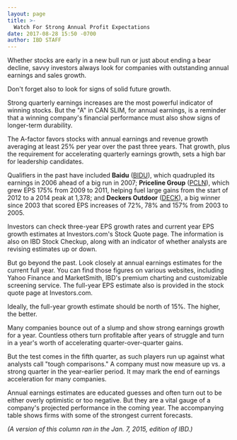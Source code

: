 ```yaml
---
layout: page
title: >-
  Watch For Strong Annual Profit Expectations
date: 2017-08-28 15:50 -0700
author: IBD STAFF
---
```





Whether stocks are early in a new bull run or just about ending a bear decline, savvy investors always look for companies with outstanding annual earnings and sales growth.


Don't forget also to look for signs of solid future growth.


Strong quarterly earnings increases are the most powerful indicator of winning stocks. But the "A" in CAN SLIM, for annual earnings, is a reminder that a winning company's financial performance must also show signs of longer-term durability.


The A-factor favors stocks with annual earnings and revenue growth averaging at least 25% per year over the past three years. That growth, plus the requirement for accelerating quarterly earnings growth, sets a high bar for leadership candidates.


Qualifiers in the past have included **Baidu** ([BIDU](https://research.investors.com/quote.aspx?symbol=BIDU)), which quadrupled its earnings in 2006 ahead of a big run in 2007; **Priceline Group** ([PCLN](https://research.investors.com/quote.aspx?symbol=PCLN)), which grew EPS 175% from 2009 to 2011, helping fuel large gains from the start of 2012 to a 2014 peak at 1,378; and **Deckers Outdoor** ([DECK](https://research.investors.com/quote.aspx?symbol=DECK)), a big winner since 2003 that scored EPS increases of 72%, 78% and 157% from 2003 to 2005.


Investors can check three-year EPS growth rates and current year EPS growth estimates at Investors.com's Stock Quote page. The information is also on IBD Stock Checkup, along with an indicator of whether analysts are revising estimates up or down.


But go beyond the past. Look closely at annual earnings estimates for the current full year. You can find those figures on various websites, including Yahoo Finance and MarketSmith, IBD's premium charting and customizable screening service. The full-year EPS estimate also is provided in the stock quote page at Investors.com.


Ideally, the full-year growth estimate should be north of 15%. The higher, the better.


Many companies bounce out of a slump and show strong earnings growth for a year. Countless others turn profitable after years of struggle and turn in a year's worth of accelerating quarter-over-quarter gains.


But the test comes in the fifth quarter, as such players run up against what analysts call "tough comparisons." A company must now measure up vs. a strong quarter in the year-earlier period. It may mark the end of earnings acceleration for many companies.


Annual earnings estimates are educated guesses and often turn out to be either overly optimistic or too negative. But they are a vital gauge of a company's projected performance in the coming year. The accompanying table shows firms with some of the strongest current forecasts.


*(A version of this column ran in the Jan. 7, 2015, edition of IBD.)*




